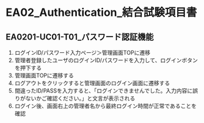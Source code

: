# EA02_Authentication_結合試験項目書

## EA0201-UC01-T01_パスワード認証機能

1. ログインID/パスワード入力ページ＞管理画面TOPに遷移
1. 管理者登録したユーザのログインID/パスワードを入力して、ログインボタンを押下する
1. 管理画面TOPに遷移する
1. ログアウトをクリックすると管理画面のログイン画面に遷移する
1. 間違ったID/PASSを入力すると、「ログインできませんでした。入力内容に誤りがないかご確認ください。」と文言が表示される
1. ログイン後、画面右上の管理者名から最終ログイン時間が正常であることを確認
